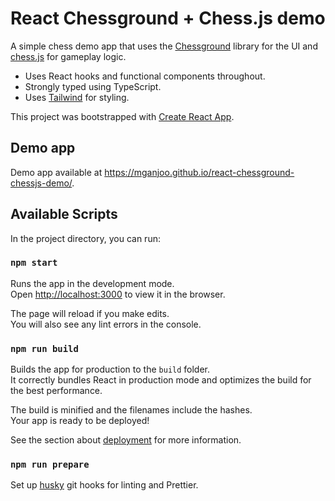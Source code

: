 # React Chessground + Chess.js demo

A simple chess demo app that uses the [Chessground](https://github.com/ornicar/chessground) library for the UI and [chess.js](https://github.com/jhlywa/chess.js) for gameplay logic.

- Uses React hooks and functional components throughout.
- Strongly typed using TypeScript.
- Uses [Tailwind](https://tailwindcss.com/) for styling.

This project was bootstrapped with [Create React App](https://github.com/facebook/create-react-app).

## Demo app

Demo app available at https://mganjoo.github.io/react-chessground-chessjs-demo/.

## Available Scripts

In the project directory, you can run:

### `npm start`

Runs the app in the development mode.\
Open [http://localhost:3000](http://localhost:3000) to view it in the browser.

The page will reload if you make edits.\
You will also see any lint errors in the console.

### `npm run build`

Builds the app for production to the `build` folder.\
It correctly bundles React in production mode and optimizes the build for the best performance.

The build is minified and the filenames include the hashes.\
Your app is ready to be deployed!

See the section about [deployment](https://facebook.github.io/create-react-app/docs/deployment) for more information.

### `npm run prepare`

Set up [husky](https://github.com/typicode/husky) git hooks for linting and Prettier.
